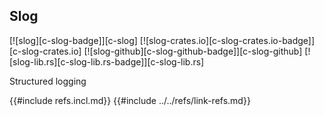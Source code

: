 ## Slog

[![slog][c-slog-badge]][c-slog]
[![slog-crates.io][c-slog-crates.io-badge]][c-slog-crates.io]
[![slog-github][c-slog-github-badge]][c-slog-github]
[![slog-lib.rs][c-slog-lib.rs-badge]][c-slog-lib.rs]

Structured logging

{{#include refs.incl.md}}
{{#include ../../refs/link-refs.md}}

<div class="hidden">

</div>
